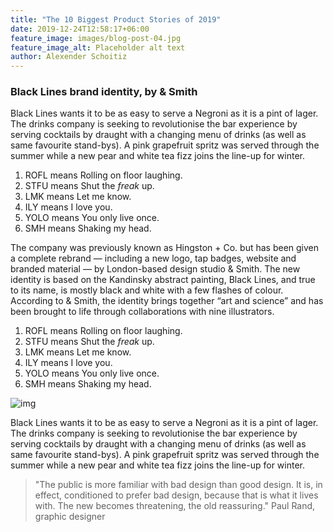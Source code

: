 ```yaml
---
title: "The 10 Biggest Product Stories of 2019"
date: 2019-12-24T12:58:17+06:00
feature_image: images/blog-post-04.jpg
feature_image_alt: Placeholder alt text
author: Alexender Schoitiz
---
```


### Black Lines brand identity, by & Smith

Black Lines wants it to be as easy to serve a Negroni as it is a pint of lager. The drinks company is seeking to
revolutionise the bar experience by serving cocktails by draught with a changing menu of drinks (as well as same
favourite stand-bys). A pink grapefruit spritz was served through the summer while a new pear and white tea fizz joins
the line-up for winter.

1. ROFL means Rolling on floor laughing.
2. STFU means Shut the _freak_ up.
3. LMK means Let me know.
4. ILY means I love you.
5. YOLO means You only live once.
6. SMH means Shaking my head.

The company was previously known as Hingston + Co. but has been given a complete rebrand — including a new logo, tap
badges, website and branded material — by London-based design studio & Smith. The new identity is based on the Kandinsky
abstract painting, Black Lines, and true to its name, is mostly black and white with a few flashes of colour. According
to & Smith, the identity brings together “art and science” and has been brought to life through collaborations with nine
illustrators.

1. ROFL means Rolling on floor laughing.
2. STFU means Shut the _freak_ up.
3. LMK means Let me know.
4. ILY means I love you.
5. YOLO means You only live once.
6. SMH means Shaking my head.

![img](https://user-images.githubusercontent.com/16266381/71399826-2009b380-264f-11ea-9bc3-59d7fa9a9994.jpg)

Black Lines wants it to be as easy to serve a Negroni as it is a pint of lager. The drinks company is seeking to
revolutionise the bar experience by serving cocktails by draught with a changing menu of drinks (as well as same
favourite stand-bys). A pink grapefruit spritz was served through the summer while a new pear and white tea fizz joins
the line-up for winter.

> "The public is more familiar with bad design than good design. It is, in effect, conditioned to prefer bad design,
> because that is what it lives with. The new becomes threatening, the old reassuring."
> Paul Rand, graphic designer
